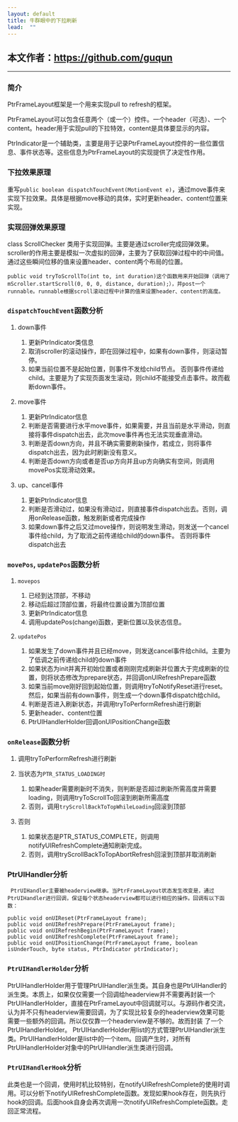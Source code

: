 ```yaml
---
layout: default
title: 牛群眼中的下拉刷新
lead:  ""
---
```


## 本文作者：https://github.com/guqun

---

### 简介

PtrFrameLayout框架是一个用来实现pull to refresh的框架。

PtrFrameLayout可以包含任意两个（或一个）控件。一个header（可选）、一个content。header用于实现pull的下拉特效，content是具体要显示的内容。

PtrIndicator是一个辅助类，主要是用于记录PtrFrameLayout控件的一些位置信息、事件状态等。这些信息为PtrFrameLayout的实现提供了决定性作用。

### 下拉效果原理

重写`public boolean dispatchTouchEvent(MotionEvent e)`，通过move事件来实现下拉效果。具体是根据move移动的具体，实时更新header、content位置来实现。

### 实现回弹效果原理
class ScrollChecker  类用于实现回弹。主要是通过scroller完成回弹效果。scroller的作用主要是模拟一次虚拟的回弹，主要为了获取回弹过程中的中间值。通过这些瞬间位移的值来设置header、content两个布局的位置。

    public void tryToScrollTo(int to, int duration)这个函数用来开始回弹（调用了mScroller.startScroll(0, 0, 0, distance, duration);），并post一个runnable。runnable根据scroll滚动过程中计算的值来设置header、content的高度。

### `dispatchTouchEvent`函数分析

1. down事件

    1. 更新PtrIndicator类信息
    2. 取消scroller的滚动操作，即在回弹过程中，如果有down事件，则滚动暂停。
    3. 如果当前位置不是起始位置，则事件不发给child节点。
        否则事件传递给child。主要是为了实现页面发生滚动，则child不能接受点击事件。故而截断down事件。

2. move事件

    1. 更新PtrIndicator信息
    2. 判断是否需要进行水平move事件，如果需要，并且当前是水平滑动，则直接将事件dispatch出去，此次move事件再也无法实现垂直滑动。
    3. 判断是否down方向，并且不确实需要刷新操作，若成立，则将事件dispatch出去，因为此时刷新没有意义。
    3. 判断是否down方向或者是否up方向并且up方向确实有空间，则调用movePos实现滑动效果。

3. up、cancel事件

    1. 更新PtrIndicator信息
    2. 判断是否滑动过，如果没有滑动过，则直接事件dispatch出去。否则，调用onRelease函数，触发刷新或者完成操作
    3. 如果down事件之后又过move操作，则说明发生滑动，则发送一个cancel事件给child，为了取消之前传递给child的down事件。
        否则将事件dispatch出去

### `movePos`, `updatePos`函数分析

1. `movepos`

    1. 已经到达顶部，不移动
    2. 移动后超过顶部位置，将最终位置设置为顶部位置
    3. 更新PtrIndicator信息
    4. 调用updatePos(change)函数，更新位置以及状态信息。

2. `updatePos`

    1. 如果发生了down事件并且已经move，则发送cancel事件给child。主要为了低调之前传递给child的down事件
    2. 如果状态为init并离开初始位置或者刚刚完成刷新并位置大于完成刷新的位置，则将状态修改为prepare状态，并回调onUIRefreshPrepare函数
    3. 如果当前move刚好回到起始位置，则调用tryToNotifyReset进行reset。然后，如果当前有down事件，则生成一个down事件dispatch给child。
    4. 判断是否进入刷新状态，并调用tryToPerformRefresh进行刷新
    5. 更新header、content位置
    6. PtrUIHandlerHolder回调onUIPositionChange函数

### `onRelease`函数分析

1. 调用tryToPerformRefresh进行刷新

2. 当状态为`PTR_STATUS_LOADING时`

    1. 如果header需要刷新时不消失，则判断是否超过刷新所需高度并需要loading，则调用tryToScrollTo回滚到刷新所需高度
    2. 否则，调用`tryScrollBackToTopWhileLoading`回滚到顶部

3. 否则

    1. 如果状态是PTR_STATUS_COMPLETE，则调用notifyUIRefreshComplete通知刷新完成。
    2. 否则，调用tryScrollBackToTopAbortRefresh回滚到顶部并取消刷新

### PtrUIHandler分析
     PtrUIHandler主要被headerview继承。当PtrFrameLayout状态发生改变是，通过PtrUIHandler进行回调，保证每个状态headerview都可以进行相应的操作。回调有以下函数：

```
public void onUIReset(PtrFrameLayout frame);
public void onUIRefreshPrepare(PtrFrameLayout frame);
public void onUIRefreshBegin(PtrFrameLayout frame);
public void onUIRefreshComplete(PtrFrameLayout frame);
public void onUIPositionChange(PtrFrameLayout frame, boolean isUnderTouch, byte status, PtrIndicator ptrIndicator);
```

### `PtrUIHandlerHolder`分析

PtrUIHandlerHolder用于管理PtrUIHandler派生类。其自身也是PtrUIHandler的派生类。本质上，如果仅仅需要一个回调给headerview并不需要再封装一个PtrUIHandlerHolder，直接在PtrFrameLayout中回调就可以。与源码作者交流，认为并不只有headerview需要回调，为了实现比较复杂的headerview效果可能需要一些额外的回调。所以仅仅靠一个headerview是不够的。故而封装 了一个PtrUIHandlerHolder。
     PtrUIHandlerHolder用list的方式管理PtrUIHandler派生类。PtrUIHandlerHolder是list中的一个item。回调产生时，对所有PtrUIHandlerHolder对象中的PtrUIHandler派生类进行回调。

### `PtrUIHandlerHook`分析

此类也是一个回调，使用时机比较特别，在notifyUIRefreshComplete的使用时调用。可以分析下notifyUIRefreshComplete函数。发现如果hook存在，则先执行hook的回调。后面hook自身会再次调用一次notifyUIRefreshComplete函数。走回正常流程。
